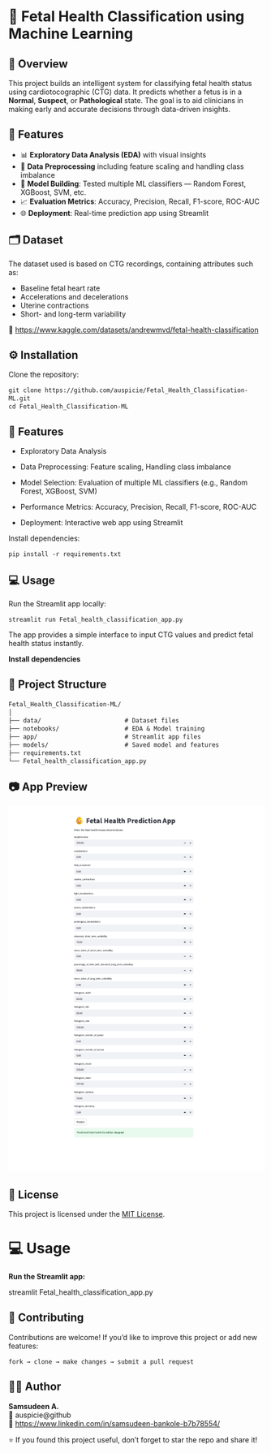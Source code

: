 # 🧠 Fetal Health Classification using Machine Learning

## 📌 Overview

This project builds an intelligent system for classifying fetal health status using cardiotocographic (CTG) data. It predicts whether a fetus is in a **Normal**, **Suspect**, or **Pathological** state. The goal is to aid clinicians in making early and accurate decisions through data-driven insights.


## 🚀 Features

- 📊 **Exploratory Data Analysis (EDA)** with visual insights  
- 🧹 **Data Preprocessing** including feature scaling and handling class imbalance  
- 🤖 **Model Building**: Tested multiple ML classifiers — Random Forest, XGBoost, SVM, etc.  
- 📈 **Evaluation Metrics**: Accuracy, Precision, Recall, F1-score, ROC-AUC  
- 🌐 **Deployment**: Real-time prediction app using Streamlit  

## 🗂️ Dataset

The dataset used is based on CTG recordings, containing attributes such as:  
- Baseline fetal heart rate  
- Accelerations and decelerations  
- Uterine contractions  
- Short- and long-term variability  

📌 https://www.kaggle.com/datasets/andrewmvd/fetal-health-classification


## ⚙️ Installation

Clone the repository:  
```
git clone https://github.com/auspicie/Fetal_Health_Classification-ML.git  
cd Fetal_Health_Classification-ML  
```  
## 🚀 Features

- Exploratory Data Analysis

- Data Preprocessing: Feature scaling, Handling class imbalance

- Model Selection: Evaluation of multiple ML classifiers (e.g., Random Forest, XGBoost, SVM)

- Performance Metrics: Accuracy, Precision, Recall, F1-score, ROC-AUC

- Deployment: Interactive web app using Streamlit

Install dependencies:  
```
pip install -r requirements.txt  
```  

## 💻 Usage

Run the Streamlit app locally:  
```
streamlit run Fetal_health_classification_app.py  
```  

The app provides a simple interface to input CTG values and predict fetal health status instantly.

**Install dependencies**

## 📎 Project Structure

```
Fetal_Health_Classification-ML/
│
├── data/                       # Dataset files
├── notebooks/                  # EDA & Model training
├── app/                        # Streamlit app files
├── models/                     # Saved model and features
├── requirements.txt
└── Fetal_health_classification_app.py
```

## 📷 App Preview

![App Screenshot](Streamlit_App.png)


## 📌 License

This project is licensed under the [MIT License](LICENSE).

# 💻 Usage

**Run the Streamlit app:**

streamlit Fetal_health_classification_app.py

## 🤝 Contributing

Contributions are welcome! If you’d like to improve this project or add new features:  
```
fork → clone → make changes → submit a pull request  
```

## 🙋‍♂️ Author

**Samsudeen A.**  
📧 auspicie@github  
🔗 https://www.linkedin.com/in/samsudeen-bankole-b7b78554/


⭐ If you found this project useful, don’t forget to star the repo and share it!
